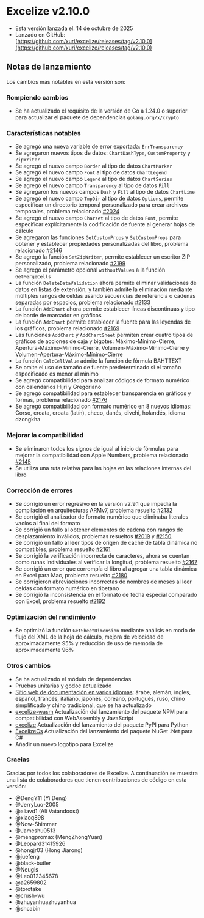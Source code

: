 # Excelize v2.10.0

* Esta versión lanzada el: 14 de octubre de 2025
* Lanzado en GitHub: [https://github.com/xuri/excelize/releases/tag/v2.10.0](https://github.com/xuri/excelize/releases/tag/v2.10.0)

## Notas de lanzamiento

Los cambios más notables en esta versión son:

### Rompiendo cambios

* Se ha actualizado el requisito de la versión de Go a 1.24.0 o superior para actualizar el paquete de dependencias `golang.org/x/crypto`

### Características notables

* Se agregó una nueva variable de error exportada: `ErrTransparency`
* Se agregaron nuevos tipos de datos: `ChartDashType`, `CustomProperty` y `ZipWriter`
* Se agregó el nuevo campo `Border` al tipo de datos `ChartMarker`
* Se agregó el nuevo campo `Font` al tipo de datos `ChartLegend`
* Se agregó el nuevo campo `Legend` al tipo de datos `ChartSeries`
* Se agregó el nuevo campo `Transparency` al tipo de datos `Fill`
* Se agregaron los nuevos campos `Dash` y `Fill` al tipo de datos `ChartLine`
* Se agregó el nuevo campo `TmpDir` al tipo de datos `Options`, permite especificar un directorio temporal personalizado para crear archivos temporales, problema relacionado [#2024](https://github.com/xuri/excelize/issues/2024)
* Se agregó el nuevo campo `Charset` al tipo de datos `Font`, permite especificar explícitamente la codificación de fuente al generar hojas de cálculo
* Se agregaron las funciones `GetCustomProps` y `SetCustomProps` para obtener y establecer propiedades personalizadas del libro, problema relacionado [#2146](https://github.com/xuri/excelize/issues/2146)
* Se agregó la función `SetZipWriter`, permite establecer un escritor ZIP personalizado, problema relacionado [#2199](https://github.com/xuri/excelize/issues/2199)
* Se agregó el parámetro opcional `withoutValues` a la función `GetMergeCells`
* La función `DeleteDataValidation` ahora permite eliminar validaciones de datos en listas de extensión, y también admite la eliminación mediante múltiples rangos de celdas usando secuencias de referencia o cadenas separadas por espacios, problema relacionado [#2133](https://github.com/xuri/excelize/issues/2133)
* La función `AddChart` ahora permite establecer líneas discontinuas y tipo de borde de marcador en gráficos
* La función `AddChart` permite establecer la fuente para las leyendas de los gráficos, problema relacionado [#2169](https://github.com/xuri/excelize/issues/2169)
* Las funciones `AddChart` y `AddChartSheet` permiten crear cuatro tipos de gráficos de acciones de caja y bigotes: Máximo-Mínimo-Cierre, Apertura-Máximo-Mínimo-Cierre, Volumen-Máximo-Mínimo-Cierre y Volumen-Apertura-Máximo-Mínimo-Cierre
* La función `CalcCellValue` admite la función de fórmula BAHTTEXT
* Se omite el uso de tamaño de fuente predeterminado si el tamaño especificado es menor al mínimo
* Se agregó compatibilidad para analizar códigos de formato numérico con calendarios Hijri y Gregoriano
* Se agregó compatibilidad para establecer transparencia en gráficos y formas, problema relacionado [#2176](https://github.com/xuri/excelize/issues/2176)
* Se agregó compatibilidad con formato numérico en 8 nuevos idiomas: Corso, croata, croata (latín), checo, danés, divehi, holandés, idioma dzongkha

### Mejorar la compatibilidad

* Se eliminaron todos los signos de igual al inicio de fórmulas para mejorar la compatibilidad con Apple Numbers, problema relacionado [#2145](https://github.com/xuri/excelize/issues/2145)
* Se utiliza una ruta relativa para las hojas en las relaciones internas del libro

### Corrección de errores

* Se corrigió un error regresivo en la versión v2.9.1 que impedía la compilación en arquitecturas ARMv7, problema resuelto [#2132](https://github.com/xuri/excelize/issues/2132)
* Se corrigió el analizador de formato numérico que eliminaba literales vacíos al final del formato
* Se corrigió un fallo al obtener elementos de cadena con rangos de desplazamiento inválidos, problemas resueltos [#2019](https://github.com/xuri/excelize/issues/2019) y [#2150](https://github.com/xuri/excelize/issues/2150)
* Se corrigió un fallo al leer tipos de origen de caché de tabla dinámica no compatibles, problema resuelto [#2161](https://github.com/xuri/excelize/issues/2161)
* Se corrigió la verificación incorrecta de caracteres, ahora se cuentan como runas individuales al verificar la longitud, problema resuelto [#2167](https://github.com/xuri/excelize/issues/2167)
* Se corrigió un error que corrompía el libro al agregar una tabla dinámica en Excel para Mac, problema resuelto [#2180](https://github.com/xuri/excelize/issues/2180)
* Se corrigieron abreviaciones incorrectas de nombres de meses al leer celdas con formato numérico en tibetano
* Se corrigió la inconsistencia en el formato de fecha especial comparado con Excel, problema resuelto [#2192](https://github.com/xuri/excelize/issues/2192)

### Optimización del rendimiento

* Se optimizó la función `GetSheetDimension` mediante análisis en modo de flujo del XML de la hoja de cálculo, mejora de velocidad de aproximadamente 95% y reducción de uso de memoria de aproximadamente 96%

### Otros cambios

* Se ha actualizado el módulo de dependencias
* Pruebas unitarias y godoc actualizado
* [Sitio web de documentación en varios idiomas](https://xuri.me/excelize): árabe, alemán, inglés, español, francés, italiano, japonés, coreano, portugués, ruso, chino simplificado y chino tradicional, que se ha actualizado
* [excelize-wasm](https://github.com/xuri/excelize-wasm) Actualización del lanzamiento del paquete NPM para compatibilidad con WebAssembly y JavaScript
* [excelize](https://github.com/xuri/excelize-py) Actualización del lanzamiento del paquete PyPI para Python
* [ExcelizeCs](https://github.com/xuri/excelize-cs) Actualización del lanzamiento del paquete NuGet .Net para C#
* Añadir un nuevo logotipo para Excelize

### Gracias

Gracias por todos los colaboradores de Excelize. A continuación se muestra una lista de colaboradores que tienen contribuciones de código en esta versión:

* @DengY11 (Yi Deng)
* @JerryLuo-2005
* @aliavd1 (Ali Vatandoost)
* @xiaoq898
* @Now-Shimmer
* @Jameshu0513
* @mengpromax (MengZhongYuan)
* @Leopard31415926
* @hongjr03 (Hong Jiarong)
* @juefeng
* @black-butler
* @Neugls
* @Leo012345678
* @a2659802
* @torotake
* @crush-wu
* @zhuyanhuazhuyanhua
* @shcabin
